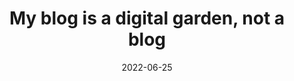 ---
title: "My blog is a digital garden, not a blog"
bookmark: "https://joelhooks.com/digital-garden"
date: 2022-06-25
type: bookmark
permalink: /joelhooks.com/digital-garden
tags:
  - bookmark
---